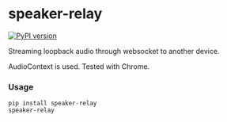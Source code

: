 # speaker-relay

[![PyPI version](https://badge.fury.io/py/speaker-relay.svg)](https://badge.fury.io/py/speaker-relay)

Streaming loopback audio through websocket to another device.

AudioContext is used. Tested with Chrome. 

### Usage

```
pip install speaker-relay
speaker-relay
```

